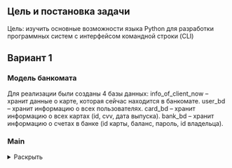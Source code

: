 ## Цель и постановка задачи
Цель: изучить основные возможности языка Python для разработки программных систем с интерфейсом командной строки (CLI)

## Вариант 1 
### Модель банкомата
Для реализации были созданы 4 базы данных: 
info_of_client_now – хранит данные о карте, которая сейчас находится в банкомате.
user_bd – хранит информацию о всех пользователях.
card_bd – хранит информацию о всех картах (id, cvv, дата выпуска).
bank_bd – хранит информацию о счетах в банке (id карты, баланс, пароль, id владельца).
### Main
<details>
<summary>Раскрыть</summary>
В main.py мы, используя библиотеку click, реализуем cli. 
Создаем группу команд cli.
 
Создаем такие команды как:
1)	авторизация <br>
![alt text](https://github.com/aleshkey/PPOIS-labs-spring-2023/blob/lw1/LR1/images/main/authorization.jpg)<br>
2)	пополнение баланса<br>
 ![alt text](https://github.com/aleshkey/PPOIS-labs-spring-2023/blob/lw1/LR1/images/main/add_money.jpg)<br>
3)	снятие денег<br>
 ![alt text](https://github.com/aleshkey/PPOIS-labs-spring-2023/blob/lw1/LR1/images/main/withdraw.jpg)<br>
4)	перевод на другую карту<br>
 ![alt text](https://github.com/aleshkey/PPOIS-labs-spring-2023/blob/lw1/LR1/images/main/transfer.jpg)<br>
5)	получение баланса<br>
 ![alt text](https://github.com/aleshkey/PPOIS-labs-spring-2023/blob/lw1/LR1/images/main/balance.jpg)<br>
6)	перевод на телефонный номер<br>
 ![alt text](https://github.com/aleshkey/PPOIS-labs-spring-2023/blob/lw1/LR1/images/main/transfer_to_phone.jpg)<br>
7)	регистрация новой карты<br>
 ![alt text](https://github.com/aleshkey/PPOIS-labs-spring-2023/blob/lw1/LR1/images/main/register.jpg)<br>
Потом добавляем  все команды в группу<br>
 ![alt text](https://github.com/aleshkey/PPOIS-labs-spring-2023/blob/lw1/LR1/images/main/add_to_group.jpg)<br>
И main-функция<br>
 ![alt text](https://github.com/aleshkey/PPOIS-labs-spring-2023/blob/lw1/LR1/images/main/main.jpg)<br>
</details>